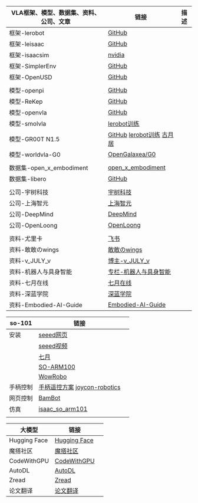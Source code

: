 | VLA框架、模型、数据集、资料、公司、文章 | 链接                                                         | 描述 |
| --------------------------------------- | ------------------------------------------------------------ | ---- |
| 框架-lerobot                            | [GitHub](https://github.com/huggingface/lerobot)             |      |
| 框架-leisaac                            | [GitHub](https://github.com/LightwheelAI/leisaac/tree/main)  |      |
| 框架-isaacsim                           | [nvidia](https://github.com/Lifelong-Robot-Learning/LIBERO)  |      |
| 框架-SimplerEnv                         | [GitHub](https://github.com/simpler-env/SimplerEnv?tab=readme-ov-file) |      |
| 框架-OpenUSD                            | [GitHub](https://github.com/PixarAnimationStudios/OpenUSD)   |      |
|                                         |                                                              |      |
| 模型-openpi                             | [GitHub](https://github.com/Physical-Intelligence/openpi)    |      |
| 模型-ReKep                              | [GitHub](https://github.com/huangwl18/ReKep)                 |      |
| 模型-openvla                            | [GitHub](https://github.com/openvla/openvla)                 |      |
| 模型-smolvla                            | [lerobot训练](https://huggingface.co/blog/smolvla)           |      |
| 模型-GR00T N1.5                         | [GitHub](https://github.com/NVIDIA/Isaac-GR00T)  [lerobot训练](https://huggingface.co/blog/nvidia/gr00t-n1-5-so101-tuning)   [古月居](https://www.guyuehome.com/detail?id=1943901579843272705) |      |
| 模型-worldvla-G0                        | [OpenGalaxea/G0](https://github.com/OpenGalaxea/G0/tree/main) |      |
|                                         |                                                              |      |
| 数据集-open_x_embodiment                | [open_x_embodiment](https://github.com/google-deepmind/open_x_embodiment) |      |
| 数据集-libero                           | [GitHub](https://github.com/Lifelong-Robot-Learning/LIBERO)  |      |
|                                         |                                                              |      |
| 公司-宇树科技                           | [宇树科技](https://www.unitree.com/cn)                       |      |
| 公司-上海智元                           | [上海智元](https://www.zhiyuan-robot.com/)                   |      |
| 公司-DeepMind                           | [DeepMind](https://deepmind.google/discover/blog/)           |      |
| 公司-OpenLoong                          | [OpenLoong](https://www.openloong.org.cn/cn)                 |      |
|                                         |                                                              |      |
| 资料-尤里卡                             | [飞书](https://dcntch0yoc4t.feishu.cn/next/messenger)        |      |
| 资料-敢敢のwings                        | [敢敢のwings](https://www.guyuehome.com/userDetail?id=1824721785539334146) |      |
| 资料-v_JULY_v                           | [博主-v_JULY_v](https://blog.csdn.net/v_JULY_v?type=blog)    |      |
| 资料-机器人与具身智能                   | [专栏-机器人与具身智能](https://blog.csdn.net/2506_90492529/category_12978237.html) |      |
| 资料-七月在线                           | [七月在线](https://www.julyedu.com/)                         |      |
| 资料-深蓝学院                           | [深蓝学院](https://www.shenlanxueyuan.com/)                  |      |
| 资料-Embodied-AI-Guide                  | [Embodied-AI-Guide](https://github.com/TianxingChen/Embodied-AI-Guide) |      |

| so-101   | 链接                                                         |      |
| -------- | ------------------------------------------------------------ | ---- |
| 安装     | [seeed网页](https://wiki.seeedstudio.com/cn/lerobot_so100m_new/#数据集制作采集) |      |
|          | [seeed视频](https://www.bilibili.com/video/BV1NybhzREop?spm_id_from=333.788.videopod.sections&vd_source=d91bffd2a7a6acff9ff536f2f1332429) |      |
|          | [七月](https://blog.csdn.net/v_JULY_v/article/details/139692392) |      |
|          | [SO-ARM100](https://blog.csdn.net/Only_Wolfy/article/details/148438626) |      |
|          | [WowRobo](https://wiki.wowrobo.com/zh/home)                  |      |
| 手柄控制 | [手柄遥控方案](https://www.bilibili.com/video/BV1xRc6eHEvL?spm_id_from=333.788.videopod.sections&vd_source=d91bffd2a7a6acff9ff536f2f1332429)   [joycon-robotics](https://github.com/box2ai-robotics/joycon-robotics) |      |
| 网页控制 | [BamBot](https://bambot.org/)                                |      |
| 仿真     | [isaac_so_arm101](https://github.com/MuammerBay/isaac_so_arm101) |      |
|          |                                                              |      |

| 大模型       | 链接                                                    |      |
| ------------ | ------------------------------------------------------- | ---- |
| Hugging Face | [Hugging Face](https://huggingface.co/)                 |      |
| 魔搭社区     | [魔搭社区](https://modelscope.cn/my/overview)           |      |
| CodeWithGPU  | [CodeWithGPU](https://www.codewithgpu.com/image)        |      |
| AutoDL       | [AutoDL](https://www.autodl.com/machine/list)           |      |
| Zread        | [Zread](https://zread.ai/)                              |      |
| 论文翻译     | [论文翻译](https://www.julyedu.com/#exercise-container) |      |
